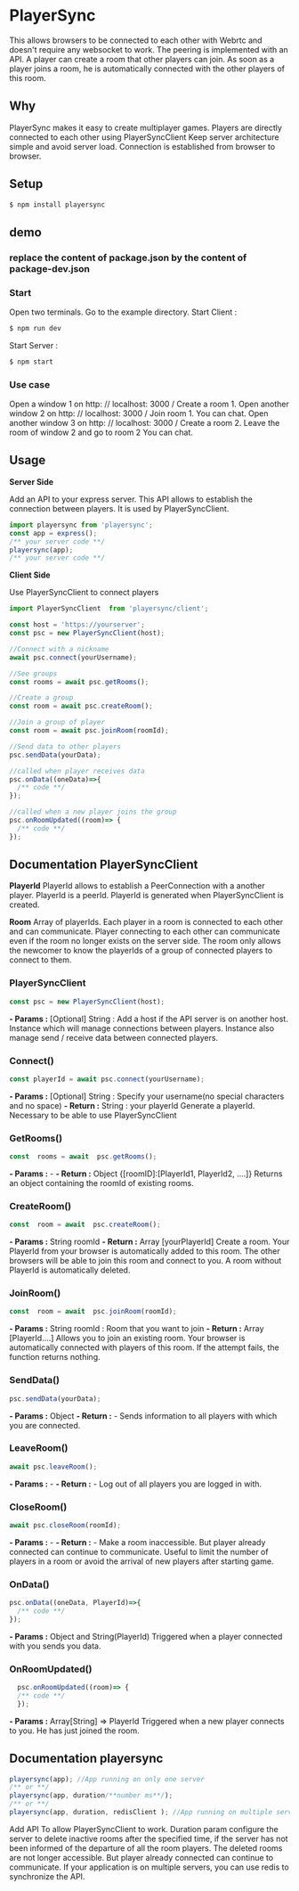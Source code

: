 # PlayerSync

This allows browsers to be connected to each other with Webrtc and doesn't require any websocket to work. The peering is implemented with an API. A player can create a room that other players can join. As soon as a player joins a room, he is automatically connected with the other players of this room.


## Why 
PlayerSync makes it easy to create multiplayer games.
Players are directly connected to each other using PlayerSyncClient
Keep server architecture simple and avoid server load.
Connection is established from browser to browser.

## Setup
```sh
$ npm install playersync
```

## demo
### replace the content of package.json by the content of package-dev.json
### Start
Open two terminals.
Go to the example directory.
Start Client :
```sh
$ npm run dev
```
Start Server :
```sh
$ npm start
```

### Use case

Open a window 1 on http: // localhost: 3000 /
Create a room 1.
Open another window 2 on http: // localhost: 3000 /
Join room 1.
You can chat.
Open another window 3 on http: // localhost: 3000 /
Create a room 2.
Leave the room of window 2 and go to room 2
You can chat.

## Usage

**Server Side**

Add an API to your express server.
This API allows to establish the connection between players.
It is used by PlayerSyncClient.

```js
import playersync from 'playersync';
const app = express();
/** your server code **/
playersync(app); 
/** your server code **/
```

**Client Side**


Use PlayerSyncClient to connect players

```js
import PlayerSyncClient  from 'playersync/client';

const host = 'https://yourserver';
const psc = new PlayerSyncClient(host);

//Connect with a nickname
await psc.connect(yourUsername);

//See groups
const rooms = await psc.getRooms();

//Create a group
const room = await psc.createRoom();

//Join a group of player
const room = await psc.joinRoom(roomId);

//Send data to other players
psc.sendData(yourData);

//called when player receives data
psc.onData((oneData)=>{
  /** code **/
});

//called when a new player joins the group
psc.onRoomUpdated((room)=> { 
  /** code **/
});

```

## Documentation PlayerSyncClient


**PlayerId**
PlayerId allows to establish a PeerConnection with a another player.
PlayerId is a peerId.
PlayerId is generated when PlayerSyncClient is created.

**Room**
Array of playerIds. 
Each player in a room is connected to each other and can communicate.
Player connecting to each other can communicate even if the room no longer exists on the server side.
The room only allows the newcomer to know the playerIds of a group of connected players to connect to them.



### PlayerSyncClient
```js
const psc = new PlayerSyncClient(host);
```
**- Params :** [Optional] String : Add a host if the API server is on another host.
Instance which will manage connections between players.
Instance  also manage send / receive data between connected players.

### Connect()
```js
const playerId = await psc.connect(yourUsername);
```
**- Params :** [Optional] String :  Specify your username(no special characters and no space)
**- Return :** String : your playerId
Generate a playerId. Necessary to be able to use PlayerSyncClient

### GetRooms()
```js
const  rooms = await  psc.getRooms();
```
**- Params :** -
**- Return :** Object {[roomID]:[PlayerId1, PlayerId2, ....]}
Returns an object containing the roomId of existing rooms.


### CreateRoom()
```js
const  room = await  psc.createRoom();
```
**- Params :** String roomId
**- Return :** Array [yourPlayerId]
Create a room.
Your PlayerId from your browser is automatically added to this room. The other browsers will be able to join this room and connect to you.
A room without PlayerId is automatically deleted.


### JoinRoom()
```js
const  room = await  psc.joinRoom(roomId);
```
**- Params :** String roomId : Room that you want to join
**- Return :** Array [PlayerId....]
Allows you to join an existing room.
Your browser is automatically connected with players of this room.
If the attempt fails, the function returns nothing.


### SendData()
```js
psc.sendData(yourData);
```
**- Params :** Object
**- Return :** -
Sends information to all players with which you are connected.


### LeaveRoom()
```js
await psc.leaveRoom();
```
**- Params :** -
**- Return :** -
Log out of all players you are logged in with.

### CloseRoom()
```js
await psc.closeRoom(roomId);
```
**- Params :** -
**- Return :** -
Make a room inaccessible.
But player already connected can continue to communicate.
Useful to limit the number of players in a room or avoid the arrival of new players after starting game.


### OnData()
```js
psc.onData((oneData, PlayerId)=>{
  /** code **/
});
```
**- Params :** Object and String(PlayerId)
Triggered when a player connected with you sends you data.


### OnRoomUpdated()
```js
  psc.onRoomUpdated((room)=> {
  /** code **/
  });
```
**- Params :** Array[String] => PlayerId
Triggered when a new player connects to you. He has just joined the room.

## Documentation playersync


```js
playersync(app); //App running on only one server
/** or **/
playersync(app, duration/**number ms**/);
/** or **/
playersync(app, duration, redisClient ); //App running on multiple servers
```

Add API To allow PlayerSyncClient to work.
Duration param configure the server to delete inactive rooms after the specified time, if the server has not been informed of the departure of all the room players.
The deleted rooms are not longer accessible. But player already connected can continue to communicate.
If your application is on multiple servers, you can use redis to synchronize the API.


